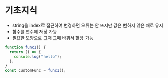# 기초지식

- string을 index로 접근하여 변경하면 오류는 안 뜨지만 값은 변하지 않은 채로 유지
- 함수를 변수에 저장 가능
- 필요한 모양으로 그때 그때 바꿔서 할당 가능

```js
function func1() {
  return () => {
    console.log("hello");
  };
}
const customFunc = func1();
```
